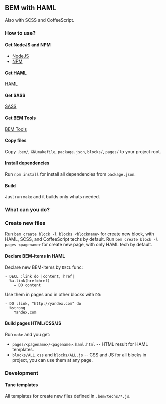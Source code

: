 ## BEM with HAML
Also with SCSS and CoffeeScript.

### How to use?

#### Get NodeJS and NPM
* [NodeJS](http://nodejs.org/#download)
* [NPM](http://npmjs.org/)

#### Get HAML
[HAML](http://haml-lang.com/download.html)

#### Get SASS
[SASS](http://sass-lang.com/download.html)

#### Get BEM Tools
[BEM Tools](https://github.com/bem/bem-tools/)

#### Copy files
Copy `.bem/`, `GNUmakefile`, `package.json`, `blocks/`, `pages/` to your project root.

#### Install dependencies
Run `npm install` for install all dependencies from `package.json`.

#### Build
Just run `make` and it builds only whats needed.

### What can you do?

### Create new files
Run `bem create block -l blocks <blockname>` for create new block, with HAML, SCSS, and CoffeeScript techs by default.
Run `bem create block -l pages <pagename>` for create new page, with only HAML tech by default.

#### Declare BEM-items in HAML
Declare new BEM-items by `DECL` func:

```haml
- DECL :link do |content, href|
  %a.link(href=href)
    = DO content
```

Use them in pages and in other blocks with `DO`:

```haml
- DO :link, "http://yandex.com" do
  %strong
    Yandex.com
```

#### Build pages HTML/CSS/JS
Run `make` and you get:
* `pages/<pagename>/<pagename>.haml.html` -- HTML result for HAML templates.
* `blocks/ALL.css` and `blocks/ALL.js` -- CSS and JS for all blocks in project, you can use them at any page.

### Development

#### Tune templates
All templates for create new files defined in `.bem/techs/*.js`.
